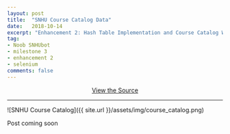 ```yaml
---
layout: post
title:  "SNHU Course Catalog Data"
date:   2018-10-14
excerpt: "Enhancement 2: Hash Table Implementation and Course Catalog Web Scraping with Selenium."
tag:
- Noob SNHUbot
- milestone 3
- enhancement 2
- selenium
comments: false
---
```


<center><a href="https://github.com/gsfellis/snhu_scrape" target="_blank" class="btn btn-success">View the Source</a></center>

---

![SNHU Course Catalog]({{ site.url }}/assets/img/course_catalog.png)

Post coming soon